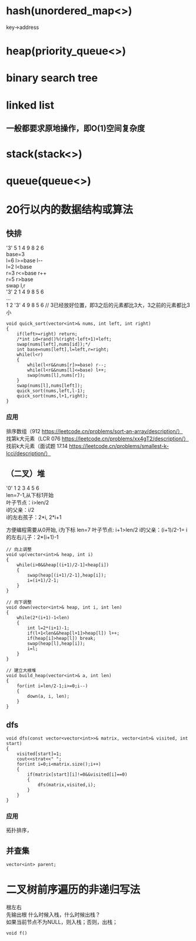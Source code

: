 # hash(unordered_map<>)
key->address

# heap(priority_queue<>)

# binary search tree

# linked list
## 一般都要求原地操作，即O(1)空间复杂度

# stack(stack<>)

# queue(queue<>)

# 20行以内的数据结构或算法

## 快排
'3' 5 1 4 9 8 2 6  
base=3  
l=6 l>=base l--  
l=2 l<base   
r=3 r<=base r++  
r=5 r>base  
swap l,r  
'3' 2 1 4 9 8 5 6  
...   
1 2 '3' 4 9 8 5 6 // 3已经放好位置，即3之后的元素都比3大，3之前的元素都比3小  

```
void quick_sort(vector<int>& nums, int left, int right)
{
    if(left>=right) return;
    /*int id=rand()%(right-left+1)+left;
    swap(nums[left],nums[id]);*/
    int base=nums[left],l=left,r=right;
    while(l<r)
    {
        while(l<r&&nums[r]>=base) r--;
        while(l<r&&nums[l]<=base) l++;
        swap(nums[l],nums[r]);
    }
    swap(nums[l],nums[left]);
    quick_sort(nums,left,l-1);
    quick_sort(nums,l+1,right);
}
```
### 应用
排序数组（912 https://leetcode.cn/problems/sort-an-array/description/）  
找第k大元素（LCR 076 https://leetcode.cn/problems/xx4gT2/description/）   
找前k大元素（面试题 17.14 https://leetcode.cn/problems/smallest-k-lcci/description/）  

## （二叉）堆
'0' 1 2 3 4 5 6  
len=7-1,从下标1开始  
叶子节点：i>len/2  
i的父亲：i/2  
i的左右孩子：2\*i, 2\*i+1  
  
方便编程需要从0开始, i为下标
len=7
叶子节点: i+1>len/2 
i的父亲：(i+1)/2-1=
i的左右儿子：2*(i+1)-1

```
// 向上调整
void up(vector<int>& heap, int i)
{
    while(i>0&&heap[(i+1)/2-1]<heap[i])
    {
        swap(heap[(i+1)/2-1],heap[i]);
        i=(i+1)/2-1;
    }
}

// 向下调整
void down(vector<int>& heap, int i, int len)
{
    while(2*(i+1)-1<len)
    {
        int l=2*(i+1)-1;
        if(l+1<len&&heap[l+1]>heap[l]) l++;
        if(heap[i]>heap[l]) break;
        swap(heap[l],heap[i]);
        i=l;
    }
}

// 建立大根堆
void build_heap(vector<int>& a, int len)
{
    for(int i=len/2-1;i>=0;i--)
    {
        down(a, i, len);
    }
}
```
## dfs
```
void dfs(const vector<vector<int>>& matrix, vector<int>& visited, int start)
{
    visited[start]=1;
    cout<<strat<<" ";
    for(int i=0;i<matrix.size();i++)
    {
        if(matrix[start][i]!=0&&visited[i]==0)
        {
            dfs(matrix,visited,i);
        }
    }
}
```
### 应用
拓扑排序，


## 并查集
```
vector<int> parent;
```

# 二叉树前序遍历的非递归写法
根左右   
先输出根
什么时候入栈，什么时候出栈？  
如果当前节点不为NULL，则入栈；否则，出栈；
```
void f()
```
